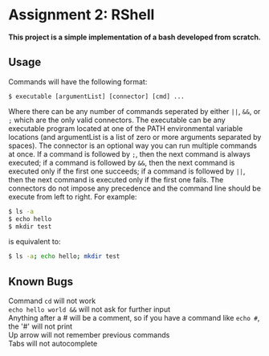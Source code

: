# Assignment 2: RShell

**This project is a simple implementation of a bash developed from scratch.**

## Usage
Commands will have the following format:

```
$ executable [argumentList] [connector] [cmd] ...
```

Where there can be any number of commands seperated by either `||`, `&&`, or `;` which are the only valid connectors. The executable can be any executable program located at one of the PATH environmental variable locations (and argumentList is a list of zero or more arguments separated by spaces). The connector is an optional way you can run multiple commands at once. If a command is followed by `;`, then the next command is always executed; if a command is followed by `&&`, then the next command is executed only if the first one succeeds; if a command is followed by `||`, then the next command is executed only if the first one fails. The connectors do not impose any precedence and the command line should be execute from left to right. For example:

```bash
$ ls -a
$ echo hello
$ mkdir test
```

is equivalent to: 

```bash
$ ls -a; echo hello; mkdir test
```
  
## Known Bugs
Command `cd` will not work  
`echo hello world &&` will not ask for further input  
Anything after a # will be a comment, so if you have a command like `echo #`, the '#' will not print  
Up arrow will not remember previous commands  
Tabs will not autocomplete  
